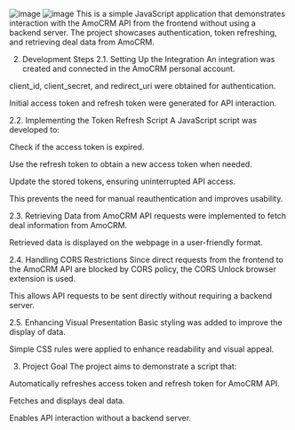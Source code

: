 ![image](https://github.com/user-attachments/assets/daf0145a-87f4-4f91-8eab-16f680726e9d)
![image](https://github.com/user-attachments/assets/f2465d0f-4b31-4a2c-bc63-ec3890b96c07)
This is a simple JavaScript application that demonstrates interaction with the AmoCRM API from the frontend without using a backend server. The project showcases authentication, token refreshing, and retrieving deal data from AmoCRM.

2. Development Steps
2.1. Setting Up the Integration
An integration was created and connected in the AmoCRM personal account.

client_id, client_secret, and redirect_uri were obtained for authentication.

Initial access token and refresh token were generated for API interaction.

2.2. Implementing the Token Refresh Script
A JavaScript script was developed to:

Check if the access token is expired.

Use the refresh token to obtain a new access token when needed.

Update the stored tokens, ensuring uninterrupted API access.

This prevents the need for manual reauthentication and improves usability.

2.3. Retrieving Data from AmoCRM
API requests were implemented to fetch deal information from AmoCRM.

Retrieved data is displayed on the webpage in a user-friendly format.

2.4. Handling CORS Restrictions
Since direct requests from the frontend to the AmoCRM API are blocked by CORS policy, the CORS Unlock browser extension is used.

This allows API requests to be sent directly without requiring a backend server.

2.5. Enhancing Visual Presentation
Basic styling was added to improve the display of data.

Simple CSS rules were applied to enhance readability and visual appeal.

3. Project Goal
The project aims to demonstrate a script that:

Automatically refreshes access token and refresh token for AmoCRM API.

Fetches and displays deal data.

Enables API interaction without a backend server.
